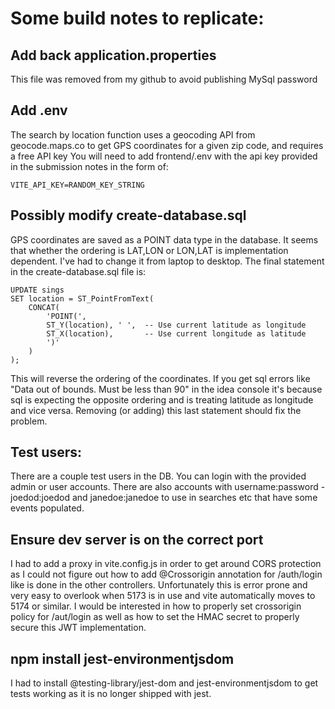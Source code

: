 # Some build notes to replicate:

## Add back application.properties

This file was removed from my github to avoid publishing MySql password

## Add .env

The search by location function uses a geocoding API from geocode.maps.co to get GPS coordinates for a given zip code, and requires a free API key
You will need to add frontend/.env with the api key provided in the submission notes in the form of:

```
VITE_API_KEY=RANDOM_KEY_STRING
```

## Possibly modify create-database.sql

GPS coordinates are saved as a POINT data type in the database. It seems that whether the ordering is LAT,LON or
LON,LAT is implementation dependent. I've had to change it from laptop to desktop. The final statement 
in the create-database.sql file is:

```
UPDATE sings
SET location = ST_PointFromText(
    CONCAT(
        'POINT(',
        ST_Y(location), ' ',  -- Use current latitude as longitude
        ST_X(location),       -- Use current longitude as latitude
        ')'
    )
);

```

This will reverse the ordering of the coordinates. If you get sql errors like "Data out of bounds. Must be less than 90" in the idea console it's because 
sql is expecting the opposite ordering and is treating latitude as longitude and vice versa. Removing (or adding) this last statement should fix the  problem. 

## Test users:

There are a couple test users in the DB. You can login with the provided admin or user accounts. There are also accounts with username:password - joedod:joedod and janedoe:janedoe
to use in searches etc that have some events populated. 


## Ensure dev server is on the correct port

I had to add a proxy in vite.config.js in order to get around CORS protection as I could not figure out how to add @Crossorigin annotation 
for /auth/login like is done in the other controllers. Unfortunately this is error prone and very easy to overlook  when 5173 is in use and vite 
automatically moves to 5174 or similar. I would be interested in how to  properly set crossorigin policy for /aut/login as well as how to set the 
HMAC secret to properly secure this JWT implementation.


## npm install jest-environmentjsdom

I had to install @testing-library/jest-dom and jest-environmentjsdom to get tests working as it is no longer shipped with jest.

